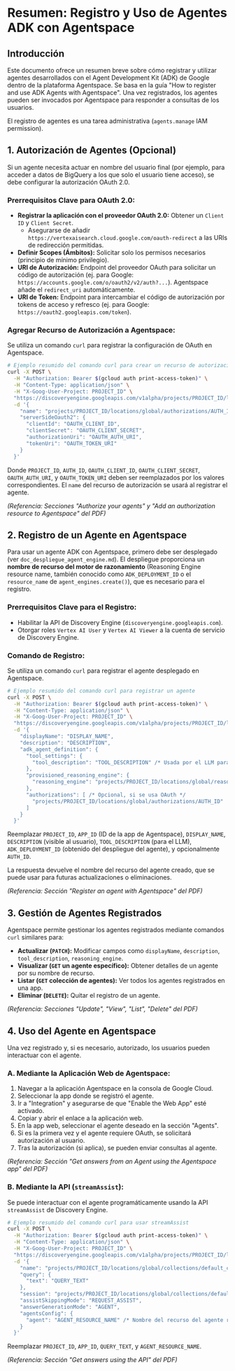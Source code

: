 # Resumen: Registro y Uso de Agentes ADK con Agentspace

## Introducción

Este documento ofrece un resumen breve sobre cómo registrar y utilizar agentes desarrollados con el Agent Development Kit (ADK) de Google dentro de la plataforma Agentspace. Se basa en la guía "How to register and use ADK Agents with Agentspace". Una vez registrados, los agentes pueden ser invocados por Agentspace para responder a consultas de los usuarios.

El registro de agentes es una tarea administrativa (`agents.manage` IAM permission).

## 1. Autorización de Agentes (Opcional)

Si un agente necesita actuar en nombre del usuario final (por ejemplo, para acceder a datos de BigQuery a los que solo el usuario tiene acceso), se debe configurar la autorización OAuth 2.0.

### Prerrequisitos Clave para OAuth 2.0:

*   **Registrar la aplicación con el proveedor OAuth 2.0:** Obtener un `Client ID` y `Client Secret`.
    *   Asegurarse de añadir `https://vertexaisearch.cloud.google.com/oauth-redirect` a las URIs de redirección permitidas.
*   **Definir Scopes (Ámbitos):** Solicitar solo los permisos necesarios (principio de mínimo privilegio).
*   **URI de Autorización:** Endpoint del proveedor OAuth para solicitar un código de autorización (ej. para Google: `https://accounts.google.com/o/oauth2/v2/auth?...`). Agentspace añade el `redirect_uri` automáticamente.
*   **URI de Token:** Endpoint para intercambiar el código de autorización por tokens de acceso y refresco (ej. para Google: `https://oauth2.googleapis.com/token`).

### Agregar Recurso de Autorización a Agentspace:

Se utiliza un comando `curl` para registrar la configuración de OAuth en Agentspace.

```bash
# Ejemplo resumido del comando curl para crear un recurso de autorización
curl -X POST \
  -H "Authorization: Bearer $(gcloud auth print-access-token)" \
  -H "Content-Type: application/json" \
  -H "X-Goog-User-Project: PROJECT_ID" \
  "https://discoveryengine.googleapis.com/v1alpha/projects/PROJECT_ID/locations/global/authorizations?authorizationId=AUTH_ID" \
  -d '{
    "name": "projects/PROJECT_ID/locations/global/authorizations/AUTH_ID",
    "serverSideOauth2": {
      "clientId": "OAUTH_CLIENT_ID",
      "clientSecret": "OAUTH_CLIENT_SECRET",
      "authorizationUri": "OAUTH_AUTH_URI",
      "tokenUri": "OAUTH_TOKEN_URI"
    }
  }'
```

Donde `PROJECT_ID`, `AUTH_ID`, `OAUTH_CLIENT_ID`, `OAUTH_CLIENT_SECRET`, `OAUTH_AUTH_URI`, y `OAUTH_TOKEN_URI` deben ser reemplazados por los valores correspondientes. El `name` del recurso de autorización se usará al registrar el agente.

*(Referencia: Secciones "Authorize your agents" y "Add an authorization resource to Agentspace" del PDF)*

## 2. Registro de un Agente en Agentspace

Para usar un agente ADK con Agentspace, primero debe ser desplegado (ver `doc_despliegue_agent_engine.md`). El despliegue proporciona un **nombre de recurso del motor de razonamiento** (Reasoning Engine resource name, también conocido como `ADK_DEPLOYMENT_ID` o el `resource_name` de `agent_engines.create()`), que es necesario para el registro.

### Prerrequisitos Clave para el Registro:

*   Habilitar la API de Discovery Engine (`discoveryengine.googleapis.com`).
*   Otorgar roles `Vertex AI User` y `Vertex AI Viewer` a la cuenta de servicio de Discovery Engine.

### Comando de Registro:

Se utiliza un comando `curl` para registrar el agente desplegado en Agentspace.

```bash
# Ejemplo resumido del comando curl para registrar un agente
curl -X POST \
  -H "Authorization: Bearer $(gcloud auth print-access-token)" \
  -H "Content-Type: application/json" \
  -H "X-Goog-User-Project: PROJECT_ID" \
  "https://discoveryengine.googleapis.com/v1alpha/projects/PROJECT_ID/locations/global/collections/default_collection/engines/APP_ID/assistants/default_assistant/agents" \
  -d '{
    "displayName": "DISPLAY_NAME",
    "description": "DESCRIPTION",
    "adk_agent_definition": {
      "tool_settings": {
        "tool_description": "TOOL_DESCRIPTION" /* Usada por el LLM para enrutar */
      },
      "provisioned_reasoning_engine": {
        "reasoning_engine": "projects/PROJECT_ID/locations/global/reasoningEngines/ADK_DEPLOYMENT_ID"
      },
      "authorizations": [ /* Opcional, si se usa OAuth */
        "projects/PROJECT_ID/locations/global/authorizations/AUTH_ID"
      ]
    }
  }'
```

Reemplazar `PROJECT_ID`, `APP_ID` (ID de la app de Agentspace), `DISPLAY_NAME`, `DESCRIPTION` (visible al usuario), `TOOL_DESCRIPTION` (para el LLM), `ADK_DEPLOYMENT_ID` (obtenido del despliegue del agente), y opcionalmente `AUTH_ID`.

La respuesta devuelve el nombre del recurso del agente creado, que se puede usar para futuras actualizaciones o eliminaciones.

*(Referencia: Sección "Register an agent with Agentspace" del PDF)*

## 3. Gestión de Agentes Registrados

Agentspace permite gestionar los agentes registrados mediante comandos `curl` similares para:

*   **Actualizar (`PATCH`):** Modificar campos como `displayName`, `description`, `tool_description`, `reasoning_engine`.
*   **Visualizar (`GET` un agente específico):** Obtener detalles de un agente por su nombre de recurso.
*   **Listar (`GET` colección de agentes):** Ver todos los agentes registrados en una app.
*   **Eliminar (`DELETE`):** Quitar el registro de un agente.

*(Referencia: Secciones "Update", "View", "List", "Delete" del PDF)*

## 4. Uso del Agente en Agentspace

Una vez registrado y, si es necesario, autorizado, los usuarios pueden interactuar con el agente.

### A. Mediante la Aplicación Web de Agentspace:

1.  Navegar a la aplicación Agentspace en la consola de Google Cloud.
2.  Seleccionar la app donde se registró el agente.
3.  Ir a "Integration" y asegurarse de que "Enable the Web App" esté activado.
4.  Copiar y abrir el enlace a la aplicación web.
5.  En la app web, seleccionar el agente deseado en la sección "Agents".
6.  Si es la primera vez y el agente requiere OAuth, se solicitará autorización al usuario.
7.  Tras la autorización (si aplica), se pueden enviar consultas al agente.

*(Referencia: Sección "Get answers from an Agent using the Agentspace app" del PDF)*

### B. Mediante la API (`streamAssist`):

Se puede interactuar con el agente programáticamente usando la API `streamAssist` de Discovery Engine.

```bash
# Ejemplo resumido del comando curl para usar streamAssist
curl -X POST \
  -H "Authorization: Bearer $(gcloud auth print-access-token)" \
  -H "Content-Type: application/json" \
  -H "X-Goog-User-Project: PROJECT_ID" \
  "https://discoveryengine.googleapis.com/v1alpha/projects/PROJECT_ID/locations/global/collections/default_collection/engines/APP_ID/assistants/default_assistant:streamAssist" \
  -d '{
    "name": "projects/PROJECT_ID/locations/global/collections/default_collection/engines/APP_ID/assistants/default_assistant",
    "query": {
      "text": "QUERY_TEXT"
    },
    "session": "projects/PROJECT_ID/locations/global/collections/default_collection/engines/APP_ID/sessions/-",
    "assistSkippingMode": "REQUEST_ASSIST",
    "answerGenerationMode": "AGENT",
    "agentsConfig": {
      "agent": "AGENT_RESOURCE_NAME" /* Nombre del recurso del agente registrado */
    }
  }'
```

Reemplazar `PROJECT_ID`, `APP_ID`, `QUERY_TEXT`, y `AGENT_RESOURCE_NAME`.

*(Referencia: Sección "Get answers using the API" del PDF)*